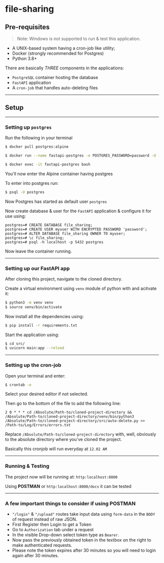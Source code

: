 # file-sharing

## Pre-requisites

>Note: Windows is not supported to run & test this application.

- A UNIX-based system having a cron-job like utility; 
- Docker (strongly recommended for Postgres)
- Python 3.8+

There are basically _THREE_ components in the applications:
- `PostgreSQL` container hosting the database
- `FastAPI` application
- A `cron-job` that handles auto-deleting files

---

## Setup

---

### Setting up `postgres`

Run the following in your terminal

```bash
$ docker pull postgres:alpine

$ docker run --name fastapi-postgres -e POSTGRES_PASSWORD=password -d -p 5432:5432 postgres:alpine

$ docker exec -it fastapi-postgres bash
```

You'll now enter the Alpine container having postgres

To enter into postgres run:

```bash
$ psql -U postgres
```

Now Postgres has started as default user `postgres`

Now create database & user for the `FastAPI` application & configure it for use using:

```
postgres=# CREATE DATABASE file_sharing;
postgres=# CREATE USER myuser WITH ENCRYPTED PASSWORD 'password';
postgres=# ALTER DATABASE file_sharing OWNER TO myuser;
postgres=# \c file_sharing;
postgres=# psql -h localhost -p 5432 postgres
```

Now leave the container running.

---

### Setting up our FastAPI app

After cloning this project, navigate to the cloned directory.

Create a virtual environment using `venv` module of python with and acitvate it:

```bash
$ python3 -m venv venv
$ source venv/bin/activate
```

Now install all the dependencies using:

```bash
$ pip install -r requirements.txt
```

Start the application using:

```bash
$ cd src/
$ uvicorn main:app --reload
```

---

### Setting up the cron-job

Open your terminal and enter:

```bash
$ crontab -e
```

Select your desired editor if not selected.

Then go to the bottom of the file to add the following line:

```crontab
2 0 * * * cd /Absolute/Path-to/cloned-project-directory && /Absolute/Path-to/cloned-project-directory/venv/bin/python3 /Absolute/Path-to/cloned-project-directory/src/auto-delete.py >> /Path-to/Log/Errors/errors.txt
```

Replace `/Absolute/Path-to/cloned-project-directory` with, well, obviously to the absolute directory where you've cloned the project.

Basically this cronjob will run everyday at `12.02 AM`

---

### Running & Testing

The project now will be running at: `http:localhost:8000`

Using **POSTMAN** or `http:localhost:8000/docs` it can be tested

---

### A few important things to consider if using POSTMAN

- `"/login"` & `"/upload"` routes take input data using `form-data` in the `BODY` of request instead of raw JSON.
- First Register then Login to get a Token
- Go to `Authorization` tab under a request
- In the visible Drop-down select token type as `Bearer`.
- Now pass the previously obtained token in the textbox on the right to make authenticated requests.
- Please note the token expires after 30 minutes so you will need to login again after 30 minutes.
